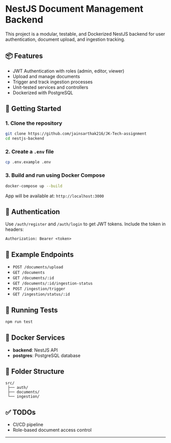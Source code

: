 # NestJS Document Management Backend

This project is a modular, testable, and Dockerized NestJS backend for user authentication, document upload, and ingestion tracking.

## 📦 Features
- JWT Authentication with roles (admin, editor, viewer)
- Upload and manage documents
- Trigger and track ingestion processes
- Unit-tested services and controllers
- Dockerized with PostgreSQL

## 🚀 Getting Started

### 1. Clone the repository
```bash
git clone https://github.com/jainsarthak216/JK-Tech-assignment
cd nestjs-backend
```

### 2. Create a `.env` file
```bash
cp .env.example .env
```

### 3. Build and run using Docker Compose
```bash
docker-compose up --build
```

App will be available at: `http://localhost:3000`

## 🔐 Authentication
Use `/auth/register` and `/auth/login` to get JWT tokens. Include the token in headers:
```http
Authorization: Bearer <token>
```

## 📄 Example Endpoints
- `POST /documents/upload`
- `GET /documents`
- `GET /documents/:id`
- `GET /documents/:id/ingestion-status`
- `POST /ingestion/trigger`
- `GET /ingestion/status/:id`

## 🧪 Running Tests
```bash
npm run test
```

## 🐳 Docker Services
- **backend**: NestJS API
- **postgres**: PostgreSQL database

## 📁 Folder Structure
```
src/
 ├── auth/
 ├── documents/
 └── ingestion/
```

## ✅ TODOs
- CI/CD pipeline
- Role-based document access control

---
